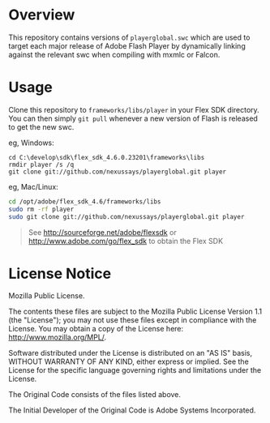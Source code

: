 Overview
========

This repository contains versions of `playerglobal.swc` which are used to target each major release of Adobe Flash Player by dynamically linking against the relevant swc when compiling with mxmlc or Falcon.

Usage
=====

Clone this repository to `frameworks/libs/player` in your Flex SDK directory. You can then simply `git pull` whenever a new version of Flash is released to get the new swc.

eg, Windows:
```
cd C:\develop\sdk\flex_sdk_4.6.0.23201\frameworks\libs
rmdir player /s /q
git clone git://github.com/nexussays/playerglobal.git player
```
eg, Mac/Linux:
```bash
cd /opt/adobe/flex_sdk_4.6/frameworks/libs
sudo rm -rf player
sudo git clone git://github.com/nexussays/playerglobal.git player
```

> See http://sourceforge.net/adobe/flexsdk or http://www.adobe.com/go/flex_sdk to obtain the Flex SDK

License Notice
==============

Mozilla Public License.

The contents these files are subject to the Mozilla Public License Version 1.1 (the "License"); you may not use these files except in compliance with the License. You may obtain a copy of the License here: http://www.mozilla.org/MPL/.

Software distributed under the License is distributed on an "AS IS" basis, WITHOUT WARRANTY OF ANY KIND, either express or implied. See the License for the specific language governing rights and limitations under the License.

The Original Code consists of the files listed above.

The Initial Developer of the Original Code is Adobe Systems Incorporated.

